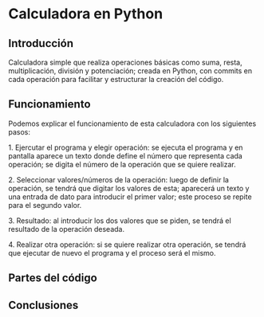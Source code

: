 # Calculadora en Python
## Introducción
Calculadora simple que realiza operaciones básicas como suma, resta, multiplicación, división y potenciación; creada en Python, con commits en cada operación para facilitar y estructurar la creación del código. 
## Funcionamiento
Podemos explicar el funcionamiento de esta calculadora con los siguientes pasos:

1\. Ejercutar el programa y elegir operación: se ejecuta el programa y en pantalla aparece un texto donde define el número que representa cada operación; se digita el número de la operación que se quiere realizar.

2\. Seleccionar valores/números de la operación: luego de definir la operación, se tendrá que digitar los valores de esta; aparecerá un texto y una entrada de dato para introducir el primer valor; este proceso se repite para el segundo valor.

3\. Resultado: al introducir los dos valores que se piden, se tendrá el resultado de la operación deseada.

4\. Realizar otra operación: si se quiere realizar otra operación, se tendrá que ejecutar de nuevo el programa y el proceso será el mismo.

## Partes del código

## Conclusiones

